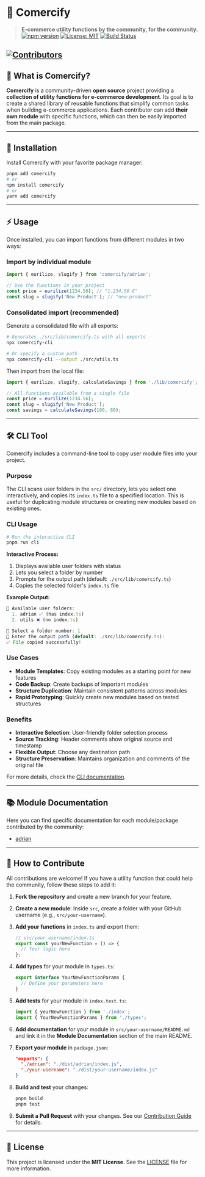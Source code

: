 # 🛒 Comercify

> **E-commerce utility functions by the community, for the community.**
> [![npm version](https://img.shields.io/npm/v/comercify.svg)](https://www.npmjs.com/package/comercify)
> [![License: MIT](https://img.shields.io/badge/License-MIT-green.svg)](../LICENSE)
> [![Build Status](https://img.shields.io/github/actions/workflow/status/N4N1T0/comercify/update-package.yml)](https://github.com/N4N1T0/comercify/actions)

## [![Contributors](https://img.shields.io/github/contributors/N4N1T0/comercify)](https://github.com/N4N1T0/comercify/graphs/contributors)

## 📖 What is Comercify?

**Comercify** is a community-driven **open source** project providing a **collection of utility functions for e-commerce development**.
Its goal is to create a shared library of reusable functions that simplify common tasks when building e-commerce applications.
Each contributor can add **their own module** with specific functions, which can then be easily imported from the main package.

---

## 🚀 Installation

Install Comercify with your favorite package manager:

```bash
pnpm add comercify
# or
npm install comercify
# or
yarn add comercify
```

---

## ⚡ Usage

Once installed, you can import functions from different modules in two ways:

### Import by individual module

```typescript
import { eurilize, slugify } from 'comercify/adrian';

// Use the functions in your project
const price = eurilize(1234.56); // "1.234,56 €"
const slug = slugify('New Product'); // "new-product"
```

### Consolidated import (recommended)

Generate a consolidated file with all exports:

```bash
# Generates ./src/lib/comercify.ts with all exports
npx comercify-cli

# Or specify a custom path
npx comercify-cli --output ./src/utils.ts
```

Then import from the local file:

```typescript
import { eurilize, slugify, calculateSavings } from './lib/comercify';

// All functions available from a single file
const price = eurilize(1234.56);
const slug = slugify('New Product');
const savings = calculateSavings(100, 80);
```

---

## 🛠️ CLI Tool

Comercify includes a command-line tool to copy user module files into your project.

### Purpose

The CLI scans user folders in the `src/` directory, lets you select one interactively, and copies its `index.ts` file to a specified location.
This is useful for duplicating module structures or creating new modules based on existing ones.

### CLI Usage

```bash
# Run the interactive CLI
pnpm run cli
```

**Interactive Process:**

1. Displays available user folders with status
2. Lets you select a folder by number
3. Prompts for the output path (default: `./src/lib/comercify.ts`)
4. Copies the selected folder's `index.ts` file

**Example Output:**

```ts
📁 Available user folders:
  1. adrian ✅ (has index.ts)
  2. utils ❌ (no index.ts)

🔢 Select a folder number: 1
📝 Enter the output path (default: ./src/lib/comercify.ts):
✅ File copied successfully!
```

### Use Cases

- **Module Templates**: Copy existing modules as a starting point for new features
- **Code Backup**: Create backups of important modules
- **Structure Duplication**: Maintain consistent patterns across modules
- **Rapid Prototyping**: Quickly create new modules based on tested structures

### Benefits

- **Interactive Selection**: User-friendly folder selection process
- **Source Tracking**: Header comments show original source and timestamp
- **Flexible Output**: Choose any destination path
- **Structure Preservation**: Maintains organization and comments of the original file

For more details, check the [CLI documentation](src/cli/README.md).

---

## 📚 Module Documentation

Here you can find specific documentation for each module/package contributed by the community:

- [adrian](src/adrian/README.md)

---

## 🙌 How to Contribute

All contributions are welcome!
If you have a utility function that could help the community, follow these steps to add it:

1. **Fork the repository** and create a new branch for your feature.

2. **Create a new module**: Inside `src`, create a folder with your GitHub username (e.g., `src/your-username`).

3. **Add your functions** in `index.ts` and export them:

   ```typescript
   // src/your-username/index.ts
   export const yourNewFunction = () => {
     // Your logic here
   };
   ```

4. **Add types** for your module in `types.ts`:

   ```typescript
   export interface YourNewFunctionParams {
     // Define your parameters here
   }
   ```

5. **Add tests** for your module in `index.test.ts`:

   ```typescript
   import { yourNewFunction } from './index';
   import { YourNewFunctionParams } from './types';
   ```

6. **Add documentation** for your module in `src/your-username/README.md` and link it in the **Module Documentation** section of the main README.

7. **Export your module** in `package.json`:

   ```json
   "exports": {
     "./adrian": "./dist/adrian/index.js",
     "./your-username": "./dist/your-username/index.js"
   }
   ```

8. **Build and test** your changes:

   ```bash
   pnpm build
   pnpm test
   ```

9. **Submit a Pull Request** with your changes.
   See our [Contribution Guide](../CONTRIBUTING.md) for details.

---

## 📝 License

This project is licensed under the **MIT License**.
See the [LICENSE](../LICENSE) file for more information.
